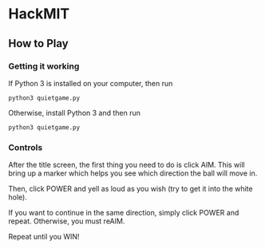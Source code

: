 # HackMIT

## How to Play

### Getting it working

If Python 3 is installed on your computer, then run
```
python3 quietgame.py
```
Otherwise, install Python 3 and then run
```
python3 quietgame.py
```

### Controls

After the title screen, the first thing you need to do is click AIM. This will bring up a marker which helps you see which direction the ball will move in. 

Then, click POWER and yell as loud as you wish (try to get it into the white hole). 

If you want to continue in the same direction, simply click POWER and repeat. Otherwise, you must reAIM.

Repeat until you WIN!
